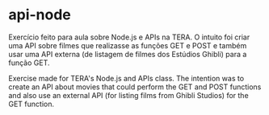 # api-node

Exercício feito para aula sobre Node.js e APIs na TERA. O intuito foi criar uma API sobre filmes que realizasse as funções GET e POST e também usar uma API externa (de listagem de filmes dos Estúdios Ghibli) para a função GET.

Exercise made for TERA's Node.js and APIs class.
The intention was to create an API about movies that could perform the GET and POST functions and also use an external API (for listing films from Ghibli Studios) for the GET function.

